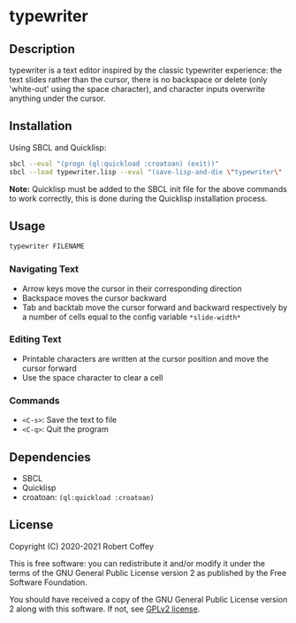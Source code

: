 # typewriter

## Description

typewriter is a text editor inspired by the classic typewriter experience: the
text slides rather than the cursor, there is no backspace or delete (only
'white-out' using the space character), and character inputs overwrite anything
under the cursor.


## Installation

Using SBCL and Quicklisp:
```sh
sbcl --eval "(progn (ql:quickload :croatoan) (exit))"
sbcl --load typewriter.lisp --eval "(save-lisp-and-die \"typewriter\" :toplevel #'main :executable t)"
```

**Note:** Quicklisp must be added to the SBCL init file for the above commands
to work correctly, this is done during the Quicklisp installation process.


## Usage

```sh
typewriter FILENAME
```

### Navigating Text
- Arrow keys move the cursor in their corresponding direction
- Backspace moves the cursor backward
- Tab and backtab move the cursor forward and backward respectively by a number
  of cells equal to the config variable `*slide-width*`

### Editing Text
- Printable characters are written at the cursor position and move the cursor
  forward
- Use the space character to clear a cell

### <CTRL> Commands
- `<C-s>`: Save the text to file
- `<C-q>`: Quit the program


## Dependencies

- SBCL
- Quicklisp
- croatoan: `(ql:quickload :croatoan)`


## License

Copyright (C) 2020-2021 Robert Coffey

This is free software: you can redistribute it and/or modify it under the terms
of the GNU General Public License version 2 as published by the Free Software
Foundation.

You should have received a copy of the GNU General Public License version 2
along with this software. If not, see
[GPLv2 license](https://www.gnu.org/licenses/gpl-2.0).

